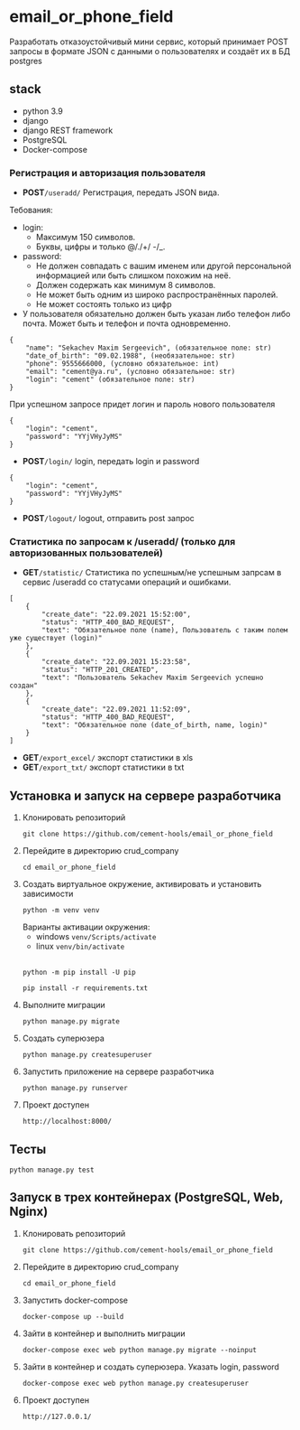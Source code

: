# email_or_phone_field
Разработать отказоустойчивый мини сервис, который принимает POST запросы 
в формате JSON с данными о пользователях и создаёт их в БД postgres 

## stack
- python 3.9
- django
- django REST framework
- PostgreSQL
- Docker-compose

### Регистрация и авторизация пользователя 
- **POST**```/useradd/``` Регистрация, передать JSON вида. 

Тебования:
- login:
  - Максимум 150 символов.
  - Буквы, цифры и только @/./+/ -/_.
- password:
   - Не должен совпадать с вашим именем или другой персональной информацией или быть слишком похожим на неё.
   - Должен содержать как минимум 8 символов.
   - Не может быть одним из широко распространённых паролей.
   - Не может состоять только из цифр
- У пользователя обязательно должен быть указан либо телефон либо почта. 
Может быть и телефон и почта одновременно.
```
{
    "name": "Sekachev Maxim Sergeevich", (обязательное поле: str)
    "date_of_birth": "09.02.1988", (необязательное: str)
    "phone": 9555666000, (условно обязательное: int)
    "email": "cement@ya.ru", (условно обязательное: str)
    "login": "cement" (обязательное поле: str)
}
``` 
При успешном запросе придет логин и пароль нового пользователя
```
{
    "login": "cement",
    "password": "YYjVHyJyMS"
}
```
- **POST**```/login/``` login, передать login и password
```
{
    "login": "cement",
    "password": "YYjVHyJyMS"
}
```
- **POST**```/logout/``` logout, отправить post запрос

### Статистика по запросам к /useradd/ (только для авторизованных пользователей)
- **GET**```/statistic/``` Статистика по успешным/не успешным запрсам в сервис /useradd со статусами операций и ошибками.
```
[
    {
        "create_date": "22.09.2021 15:52:00",
        "status": "HTTP_400_BAD_REQUEST",
        "text": "Обязательное поле (name), Пользователь с таким полем уже существует (login)"
    },
    {
        "create_date": "22.09.2021 15:23:58",
        "status": "HTTP_201_CREATED",
        "text": "Пользователь Sekachev Maxim Sergeevich успешно создан"
    },
    {
        "create_date": "22.09.2021 11:52:09",
        "status": "HTTP_400_BAD_REQUEST",
        "text": "Обязательное поле (date_of_birth, name, login)"
    }
]
```
- **GET**```/export_excel/``` экспорт статистики в xls
- **GET**```/export_txt/``` экспорт статистики в txt

## Установка и запуск на сервере разработчика
1. Клонировать репозиторий
    ```
    git clone https://github.com/cement-hools/email_or_phone_field
    ```
2. Перейдите в директорию crud_company
    ```
   cd email_or_phone_field
    ```
3. Создать виртуальное окружение, активировать и установить зависимости
    ``` 
   python -m venv venv
    ```
   Варианты активации окружения:
   - windows ``` venv/Scripts/activate ```
   - linux ``` venv/bin/activate ```
     <br><br>
   ```
   python -m pip install -U pip
   ```
   ```
   pip install -r requirements.txt
   ```
4. Выполните миграции
   ```
   python manage.py migrate
   ```
5. Создать суперюзера
   ```
   python manage.py createsuperuser
   ```
6. Запустить приложение на сервере разработчика
   ```
   python manage.py runserver
   ```
7. Проект доступен 
   ```
   http://localhost:8000/
   ```

## Тесты
```
python manage.py test
```

## Запуск в трех контейнерах (PostgreSQL, Web, Nginx)

1. Клонировать репозиторий
    ```
    git clone https://github.com/cement-hools/email_or_phone_field
    ```
2. Перейдите в директорию crud_company
    ```
   cd email_or_phone_field
    ```
3. Запустить docker-compose
    ```
    docker-compose up --build
    ```
4. Зайти в контейнер и выполнить миграции
    ```
    docker-compose exec web python manage.py migrate --noinput
    ```
5. Зайти в контейнер и создать суперюзера. Указать login, password
    ```
    docker-compose exec web python manage.py createsuperuser
    ```
7. Проект доступен 
   ```
   http://127.0.0.1/
   ```
